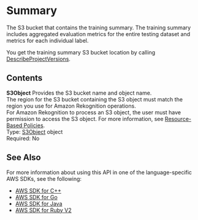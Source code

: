 # Summary<a name="API_Summary"></a>

The S3 bucket that contains the training summary\. The training summary includes aggregated evaluation metrics for the entire testing dataset and metrics for each individual label\. 

You get the training summary S3 bucket location by calling [DescribeProjectVersions](API_DescribeProjectVersions.md)\. 

## Contents<a name="API_Summary_Contents"></a>

 **S3Object**   <a name="rekognition-Type-Summary-S3Object"></a>
Provides the S3 bucket name and object name\.  
The region for the S3 bucket containing the S3 object must match the region you use for Amazon Rekognition operations\.  
For Amazon Rekognition to process an S3 object, the user must have permission to access the S3 object\. For more information, see [Resource\-Based Policies](access-control-overview.md#manage-access-resource-policies)\.   
Type: [S3Object](API_S3Object.md) object  
Required: No

## See Also<a name="API_Summary_SeeAlso"></a>

For more information about using this API in one of the language\-specific AWS SDKs, see the following:
+  [AWS SDK for C\+\+](https://docs.aws.amazon.com/goto/SdkForCpp/rekognition-2016-06-27/Summary) 
+  [AWS SDK for Go](https://docs.aws.amazon.com/goto/SdkForGoV1/rekognition-2016-06-27/Summary) 
+  [AWS SDK for Java](https://docs.aws.amazon.com/goto/SdkForJava/rekognition-2016-06-27/Summary) 
+  [AWS SDK for Ruby V2](https://docs.aws.amazon.com/goto/SdkForRubyV2/rekognition-2016-06-27/Summary) 